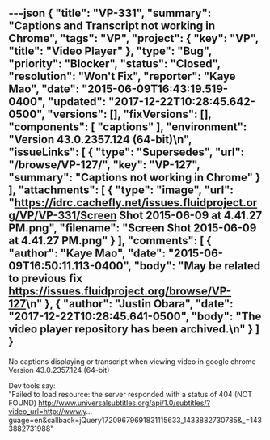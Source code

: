 ---json
{
  "title": "VP-331",
  "summary": "Captions and Transcript not working in Chrome",
  "tags": "VP",
  "project": {
    "key": "VP",
    "title": "Video Player"
  },
  "type": "Bug",
  "priority": "Blocker",
  "status": "Closed",
  "resolution": "Won't Fix",
  "reporter": "Kaye Mao",
  "date": "2015-06-09T16:43:19.519-0400",
  "updated": "2017-12-22T10:28:45.642-0500",
  "versions": [],
  "fixVersions": [],
  "components": [
    "captions"
  ],
  "environment": "Version 43.0.2357.124 (64-bit)\n",
  "issueLinks": [
    {
      "type": "Supersedes",
      "url": "/browse/VP-127/",
      "key": "VP-127",
      "summary": "Captions not working in Chrome"
    }
  ],
  "attachments": [
    {
      "type": "image",
      "url": "https://idrc.cachefly.net/issues.fluidproject.org/VP/VP-331/Screen Shot 2015-06-09 at 4.41.27 PM.png",
      "filename": "Screen Shot 2015-06-09 at 4.41.27 PM.png"
    }
  ],
  "comments": [
    {
      "author": "Kaye Mao",
      "date": "2015-06-09T16:50:11.113-0400",
      "body": "May be related to previous fix <https://issues.fluidproject.org/browse/VP-127>\n"
    },
    {
      "author": "Justin Obara",
      "date": "2017-12-22T10:28:45.641-0500",
      "body": "The video player repository has been archived.\n"
    }
  ]
}
---
No captions displaying or transcript when viewing video in google chrome Version 43.0.2357.124 (64-bit)

Dev tools say: \
"Failed to load resource: the server responded with a status of 404 (NOT FOUND)  <http://www.universalsubtitles.org/api/1.0/subtitles/?video_url=http://www.y>…guage=en\&callback=jQuery17209679691831115633\_1433882730785&\_=1433882731988"

        